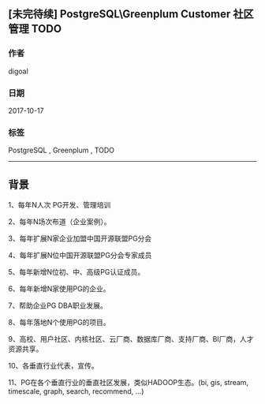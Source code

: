 ## [未完待续] PostgreSQL\Greenplum Customer 社区管理 TODO
                       
### 作者      
digoal      
      
### 日期       
2017-10-17  
        
### 标签      
PostgreSQL , Greenplum , TODO         
                  
----                  
                   
## 背景   
1、每年N人次 PG开发、管理培训

2、每年N场次布道（企业案例）。

3、每年扩展N家企业加盟中国开源联盟PG分会

4、每年扩展N位中国开源联盟PG分会专家成员

5、每年新增N位初、中、高级PG认证成员。

6、每年新增N家使用PG的企业。

7、帮助企业PG DBA职业发展。

8、每年落地N个使用PG的项目。

9、高校、用户社区、内核社区、云厂商、数据库厂商、支持厂商、BI厂商，人才资源共享。

10、各垂直行业代表，宣传。

11、PG在各个垂直行业的垂直社区发展，类似HADOOP生态。(bi, gis, stream, timescale, graph, search, recommend, ...)
